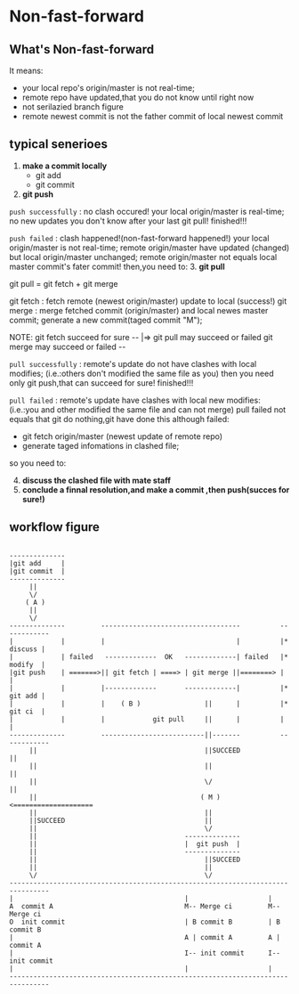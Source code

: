 Non-fast-forward
================

## What's Non-fast-forward
It means:

* your local repo's origin/master is not real-time;
* remote repo have updated,that you do not know until right now
* not serilazied branch figure
* remote newest commit is not the father commit of local newest commit

## typical senerioes

1. **make a commit locally**
	- git add
	- git commit
2. **git push**

`push successfully` : no clash occured!
your local origin/master is real-time;
no new updates you don't know after your last git pull! finished!!!

`push failed` : clash happened!(non-fast-forward happened!)
your local origin/master is not real-time;
remote origin/master have updated (changed) but local origin/master unchanged;
remote origin/master not equals local master commit's fater commit!
then,you need to:
3. **git pull**

git pull = git fetch + git merge

git fetch : fetch remote (newest origin/master) update to local (success!)
git merge : merge fetched commit (origin/master) and local newes master commit;
						generate a new commit(taged commit "M");

NOTE:
git fetch succeed for sure         --
                                    |=> git pull may succeed or failed
git merge may succeed or failed    --

`pull successfully` : remote's update do not have clashes with local modifies;
											(i.e.:others don't modified the same file as you)
then you need only git push,that can succeed for sure! finished!!!

`pull failed` : remote's update have clashes with local new modifies:
								(i.e.:you and other modified the same file and can not merge)
pull failed not equals that git do nothing,git have done this although failed:
* git fetch origin/master (newest update of remote repo)
* generate taged infomations in clashed file;

so you need to:

4. **discuss the clashed file with mate staff**
5. **conclude a finnal resolution,and make a commit ,then push(succes for sure!)**


## workflow figure

```

--------------
|git add     |
|git commit  |
--------------
     ||
  	 \/
    ( A )
     ||
  	 \/
--------------         -----------------------------------          ------------
|            |         |                                 |          |* discuss |
|            | failed   -------------  OK   -------------| failed   |* modify  |
|git push    | =======>|| git fetch | ====> | git merge ||========> |          |
|            |         |-------------       -------------|          |* git add |
|            |         |    ( B )                ||      |          |* git ci  |
|            |         |            git pull     ||      |          |          |
--------------         --------------------------||-------          ------------
     ||                                          ||SUCCEED               ||
     ||                                          ||                      ||
     ||                                          \/                      ||
     ||                                         ( M ) <====================
     ||                                          ||             
     ||SUCCEED                                   ||             
     ||                                          \/             
     ||                                     --------------    
     ||                                     |  git push  |        
     ||                                     --------------    
     ||                                          ||SUCCEED      
     ||                                          ||             
     \/                                          \/
--------------------------------------------------------------------------------
|                                           |                    |
A  commit A                                 M-- Merge ci         M-- Merge ci
O  init commit                              | B commit B         | B commit B
|                                           A | commit A         A | commit A
|                                           I-- init commit      I-- init commit
|                                           |                    |
--------------------------------------------------------------------------------

```
